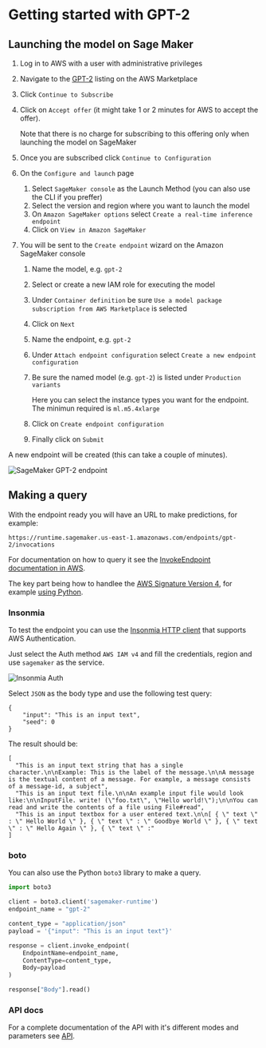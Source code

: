 # Getting started with GPT-2

## Launching the model on Sage Maker

1. Log in to AWS with a user with administrative privileges
1. Navigate to the
[GPT-2](https://aws.amazon.com/marketplace/pp/Daniel-Rodriguez-GPT-2-XL-Text-generation/prodview-cdujckyfypprg)
listing on the AWS Marketplace
1. Click `Continue to Subscribe`
1. Click on `Accept offer` (it might take 1 or 2 minutes for AWS to accept the offer).

    Note that there is no charge for subscribing to this offering only when launching the model on SageMaker

1. Once you are subscribed click `Continue to Configuration`
1. On the `Configure and launch` page
    1. Select `SageMaker console` as the Launch Method (you can also use the CLI if you preffer)
    1. Select the version and region where you want to launch the model
    1. On `Amazon SageMaker options` select `Create a real-time inference endpoint`
    1. Click on `View in Amazon SageMaker`
1. You will be sent to the `Create endpoint` wizard on the Amazon SageMaker console
    1. Name the model, e.g. `gpt-2`
    1. Select or create a new IAM role for executing the model
    1. Under `Container definition` be sure `Use a model package subscription from AWS Marketplace` is selected
    1. Click on `Next`
    1. Name the endpoint, e.g. `gpt-2`
    1. Under `Attach endpoint configuration` select `Create a new endpoint configuration`
    1. Be sure the named model (e.g. `gpt-2`) is listed under `Production variants`

        Here you can select the instance types you want for the endpoint. The minimun required is `ml.m5.4xlarge`

    1. Click on `Create endpoint configuration`
    1. Finally click on `Submit`

A new endpoint will be created (this can take a couple of minutes).

![SageMaker GPT-2 endpoint](/assets/img/models/gpt-2/sagemaker-endpoint.png)

## Making a query

With the endpoint ready you will have an URL to make predictions, for example:
```
https://runtime.sagemaker.us-east-1.amazonaws.com/endpoints/gpt-2/invocations
```

For documentation on how to query it see the [InvokeEndpoint documentation in AWS](https://docs.aws.amazon.com/sagemaker/latest/APIReference/API_runtime_InvokeEndpoint.html).

The key part being how to handlee the
[AWS Signature Version 4](https://docs.aws.amazon.com/AmazonS3/latest/API/sig-v4-authenticating-requests.html),
for example [using Python](https://docs.aws.amazon.com/general/latest/gr/sigv4-signed-request-examples.html).

### Insonmia

To test the endpoint you can use the [Insonmia HTTP client](https://insomnia.rest)
that supports AWS Authentication.

Just select the Auth method `AWS IAM v4` and fill the credentials, region and use
`sagemaker` as the service.

![Insonmia Auth](/assets/img/models/insonmia-aws-auth.png)

Select `JSON` as the body type and use the following test query:

```
{
    "input": "This is an input text",
    "seed": 0
}
```

The result should be:

```
[
  "This is an input text string that has a single character.\n\nExample: This is the label of the message.\n\nA message is the textual content of a message. For example, a message consists of a message-id, a subject",
  "This is an input text file.\n\nAn example input file would look like:\n\nInputFile. write! (\"foo.txt\", \"Hello world!\");\n\nYou can read and write the contents of a file using File#read",
  "This is an input textbox for a user entered text.\n\n[ { \" text \" : \" Hello World \" }, { \" text \" : \" Goodbye World \" }, { \" text \" : \" Hello Again \" }, { \" text \" :"
]
```

### boto

You can also use the Python `boto3` library to make a query.

```python
import boto3

client = boto3.client('sagemaker-runtime')
endpoint_name = "gpt-2"

content_type = "application/json"
payload = '{"input": "This is an input text"}'

response = client.invoke_endpoint(
    EndpointName=endpoint_name,
    ContentType=content_type,
    Body=payload
)

response["Body"].read()
```

### API docs

For a complete documentation of the API with it's different modes and parameters
see [API](/models/gpt-2/api).


